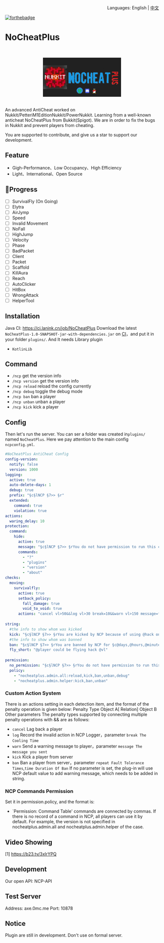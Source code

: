 <div align="right">
  Languages:
  English | 
  <a title="中文" href="/README.md">中文</a>
</div>

[![forthebadge](https://forthebadge.com/images/badges/uses-git.svg)](https://forthebadge.com)
# NoCheatPlus
<br>
<p align="center"><img src="ncp-logo.png" height="128"/></p>
<br>
An advanced AntiCheat worked on Nukkit/PetteriM1EditionNukkit/PowerNukkit. Learning from
a well-known anticheat NoCheatPlus from Bukkit(Spigot). We are in order to
fix the bugs in Nukkit and prevent players from cheating.

You are supported to contribute, and give us a star to support our development.

## Feature
- Gigh-Performance、Low Occupancy、High Efficiency
- Light、International、Open Source

## 🎉Progress
- [ ] SurvivalFly (On Going)
- [ ] Elytra
- [ ] AirJymp
- [ ] Speed
- [ ] Invalid Movement
- [ ] NoFall
- [ ] HighJump
- [ ] Velocity
- [ ] Phase
- [ ] BadPacket
- [ ] Client
- [ ] Packet
- [ ] Scaffold
- [ ] KillAura
- [ ] Reach
- [ ] AutoClicker
- [ ] HitBox
- [ ] WrongAttack
- [ ] HelperTool

## Installation
Java CI: https://ci.lanink.cn/job/NoCheatPlus
Download the latest `NoCheatPlus-1.0-SNAPSHOT-jar-with-dependencies.jar` on [CI](https://ci.lanink.cn/job/NoCheatPlus/)，and put it in your folder `plugins/`.
And It needs Library plugin
 
- `KotlinLib`

## Command
- `/ncp` get the version info
- `/ncp version` get the version info
- `/ncp reload` reload the config currently
- `/ncp debug` toggle the debug mode
- `/ncp ban` ban a player
- `/ncp unban` unban a player
- `/ncp kick` kick a player

## Config

Then let's run the server. You can ser a folder was created in`plugins/` named `NoCheatPlus`.
Here we pay attention to the main config `ncpconfig.yml`.
~~~yaml
#NoCheatPlus AntiCheat Config
config-version:
  notify: false
  version: 1000
logging:
  active: true
  auto-delete-days: 1
  debug: true
  prefix: "§c§lNCP §7>> §r"
  extended:
    command: true
    violation: true
actions:
  waring_delay: 10
protection:
  command:
    hide:
      active: true
      message: "§c§lNCP §7>> §rYou do not have permission to run this command."
      commands:
        - "?"
        - "plugins"
        - "version"
        - "about"
checks:
  moving:
    survivalfly:
      active: true
      setback_policy:
        fall_damage: true
        void_to_void: true
      actions: "cancel vl>50&&log vl>30 break=10&&warn vl>150 message=fly_short&&kick vl>200&&ban repeat=3 time=3,0,0"

string:
  #the info to show whom was kicked
  kick: "§c§lNCP §7>> §rYou are kicked by NCP because of using @hack on server@next"
  #the info to show whom was banned
  ban: "§c§lNCP §7>> §rYou are banned by NCP for §c@days,@hours,@minutes,@seconds§r because of using @hack @nextEndTime: @end"
  fly_short: "@player could be flying hack @vl"

permission:
  no_permission: "§c§lNCP §7>> §rYou do not have permission to run this command."
  policy:
    - "nocheatplus.admin.all:reload,kick,ban,unban,debug"
    - "nocheatplus.admin.helper:kick,ban,unban"
~~~

### Custom Action System
There is an actions setting in each detection item, and the format of the penalty operation is given below: 
Penalty Type Object A[ Relation] Object B Other parameters 
The penalty types supported by connecting multiple penalty operations with &&
are as follows:
- `cancel` Lag back a player
- `log` Record the invalid action in NCP Logger，parameter `break The Cooling Time`
- `warn` Send a warning message to player，parameter `message The message you sent`
- `kick` Kick a player from server
- `ban` Ban a player from server，parameter `repeat Fault Tolerance Times`,`time Duration Of Ban`
If no parameter is set, the plug-in will use NCP default value
to add warning message, which needs to be added in string.

### NCP Commands Permission
Set it in permission.policy, and the format is:
- `Permission: Command Table' 
commands are connected by commas. 
If there is no record of a command in NCP, all players can use it by default.
For example, the version is not specified in nocheatplus.admin.all and nocheatplus.admin.helper of the case.

## Video Showing
[1] https://b23.tv/3xIrYPQ

## Development

Our open API: NCP-API

## Test Server
Address: axe.0mc.me
Port: 10878

## Notice

Plugin are still in development. Don't use on formal server.
